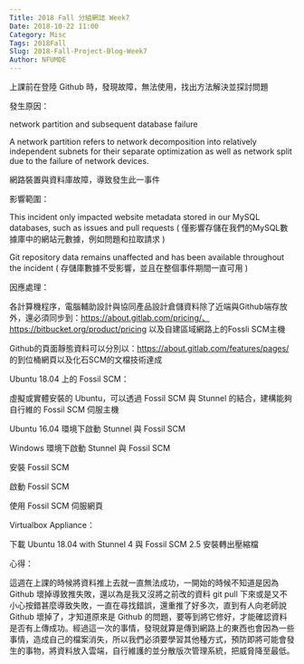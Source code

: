```yaml
---
Title: 2018 Fall 分組網誌 Week7
Date: 2018-10-22 11:00
Category: Misc
Tags: 2018Fall
Slug: 2018-Fall-Project-Blog-Week7
Author: NFUMDE
---
```


上課前在登陸 Github 時，發現故障，無法使用，找出方法解決並探討問題

<!-- PELICAN_END_SUMMARY -->

發生原因：

network partition and subsequent database failure

A network partition refers to network decomposition into relatively independent subnets for their separate optimization as well as network split due to the failure of network devices.

網路裝置與資料庫故障，導致發生此一事件

影響範圍：

This incident only impacted website metadata stored in our MySQL databases, such as issues and pull requests ( 僅影響存儲在我們的MySQL數據庫中的網站元數據，例如問題和拉取請求 )

Git repository data remains unaffected and has been available throughout the incident ( 存儲庫數據不受影響，並且在整個事件期間一直可用 )

因應處理：

各計算機程序，電腦輔助設計與協同產品設計倉儲資料除了近端與Github端存放外，還必須同步到：https://about.gitlab.com/pricing/、https://bitbucket.org/product/pricing 以及自建區域網路上的Fossli SCM主機

Github的頁面靜態資料可以分別以：https://about.gitlab.com/features/pages/ 
的到位桶網頁以及化石SCM的文檔技術達成

Ubuntu 18.04 上的 Fossil SCM：

虛擬或實體安裝的 Ubuntu，可以透過 Fossil SCM 與 Stunnel 的結合，建構能夠自行維的 Fossil SCM 伺服主機

Ubuntu 16.04 環境下啟動 Stunnel 與 Fossil SCM

Windows 環境下啟動 Stunnel 與 Fossil SCM

安裝 Fossil SCM

啟動 Fossil SCM

使用 Fossil SCM 伺服網頁

Virtualbox Appliance：

下載 Ubuntu 18.04 with Stunnel 4 與 Fossil SCM 2.5 安裝轉出壓縮檔

心得：

這週在上課的時候將資料推上去就一直無法成功，一開始的時候不知道是因為 Github 壞掉導致推失敗，還以為是我又沒將之前改的資料 git pull 下來或是又不小心按錯甚麼導致失敗，一直在尋找錯誤，還重推了好多次，直到有人向老師說 Github 壞掉了，才知道原來是 Github 的問題，要等到將它修好，才能確認資料是否有上傳成功。經過這一次的事情，發現就算是傳到網路上的東西也會因為一些事情，造成自己的檔案消失，所以我們必須要學習其他種方式，預防即將可能會發生的事物，將資料放入雲端，自行維護的並分散版次管理系統，把威脅降至最低。